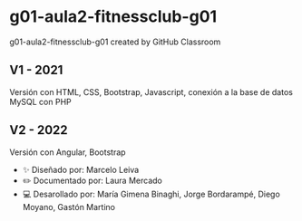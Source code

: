 # g01-aula2-fitnessclub-g01
g01-aula2-fitnessclub-g01 created by GitHub Classroom

## V1 - 2021
Versión con HTML, CSS, Bootstrap, Javascript, conexión a la base de datos MySQL con PHP

## V2 - 2022
Versión con Angular, Bootstrap

- ✨ Diseñado por: Marcelo Leiva
- ✏️ Documentado por: Laura Mercado
- 💻 Desarollado por: María Gimena Binaghi, Jorge Bordarampé, Diego Moyano, Gastón Martino

